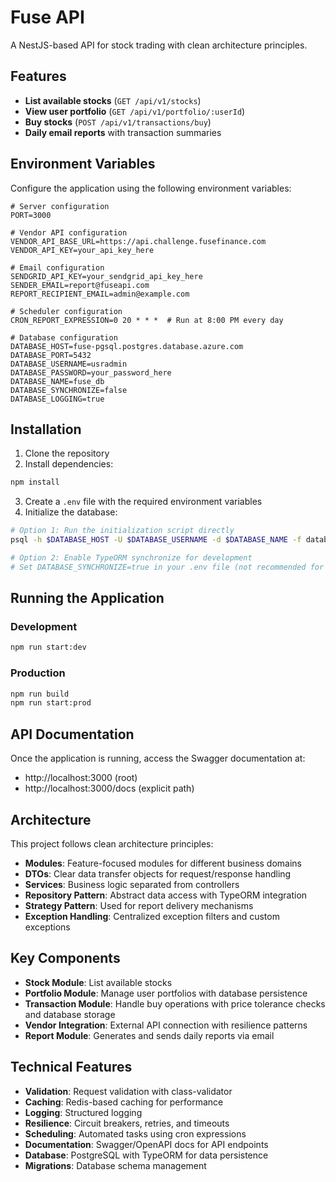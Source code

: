 # Fuse API

A NestJS-based API for stock trading with clean architecture principles.

## Features

- **List available stocks** (`GET /api/v1/stocks`)
- **View user portfolio** (`GET /api/v1/portfolio/:userId`)
- **Buy stocks** (`POST /api/v1/transactions/buy`)
- **Daily email reports** with transaction summaries

## Environment Variables

Configure the application using the following environment variables:

```
# Server configuration
PORT=3000

# Vendor API configuration
VENDOR_API_BASE_URL=https://api.challenge.fusefinance.com
VENDOR_API_KEY=your_api_key_here

# Email configuration
SENDGRID_API_KEY=your_sendgrid_api_key_here
SENDER_EMAIL=report@fuseapi.com
REPORT_RECIPIENT_EMAIL=admin@example.com

# Scheduler configuration
CRON_REPORT_EXPRESSION=0 20 * * *  # Run at 8:00 PM every day

# Database configuration
DATABASE_HOST=fuse-pgsql.postgres.database.azure.com
DATABASE_PORT=5432
DATABASE_USERNAME=usradmin
DATABASE_PASSWORD=your_password_here
DATABASE_NAME=fuse_db
DATABASE_SYNCHRONIZE=false
DATABASE_LOGGING=true
```

## Installation

1. Clone the repository
2. Install dependencies:

```bash
npm install
```

3. Create a `.env` file with the required environment variables
4. Initialize the database:

```bash
# Option 1: Run the initialization script directly
psql -h $DATABASE_HOST -U $DATABASE_USERNAME -d $DATABASE_NAME -f database/init.sql

# Option 2: Enable TypeORM synchronize for development
# Set DATABASE_SYNCHRONIZE=true in your .env file (not recommended for production)
```

## Running the Application

### Development

```bash
npm run start:dev
```

### Production

```bash
npm run build
npm run start:prod
```

## API Documentation

Once the application is running, access the Swagger documentation at:

- http://localhost:3000 (root)
- http://localhost:3000/docs (explicit path)

## Architecture

This project follows clean architecture principles:

- **Modules**: Feature-focused modules for different business domains
- **DTOs**: Clear data transfer objects for request/response handling
- **Services**: Business logic separated from controllers
- **Repository Pattern**: Abstract data access with TypeORM integration
- **Strategy Pattern**: Used for report delivery mechanisms
- **Exception Handling**: Centralized exception filters and custom exceptions

## Key Components

- **Stock Module**: List available stocks
- **Portfolio Module**: Manage user portfolios with database persistence
- **Transaction Module**: Handle buy operations with price tolerance checks and database storage
- **Vendor Integration**: External API connection with resilience patterns
- **Report Module**: Generates and sends daily reports via email

## Technical Features

- **Validation**: Request validation with class-validator
- **Caching**: Redis-based caching for performance
- **Logging**: Structured logging
- **Resilience**: Circuit breakers, retries, and timeouts
- **Scheduling**: Automated tasks using cron expressions
- **Documentation**: Swagger/OpenAPI docs for API endpoints
- **Database**: PostgreSQL with TypeORM for data persistence
- **Migrations**: Database schema management